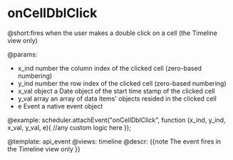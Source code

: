 onCellDblClick
=============
@short:fires when the user makes a double click on a cell (the Timeline view only)
	

@params: 
- x_ind	number	the column index of the clicked cell (zero-based numbering)
- y_ind	number	the row index of the clicked cell (zero-based numbering)
- x_val	object	a Date object of the start time stamp of the clicked cell
- y_val	array	an array of data items' objects resided in the clicked cell
- e			Event	a native event object

@example: 
scheduler.attachEvent("onCellDblClick", function (x_ind, y_ind, x_val, y_val, e){
	//any custom logic here
});



@template:	api_event
@views: timeline
@descr: 
{{note
The event fires in the Timeline view only
}}
